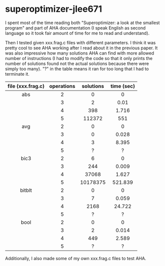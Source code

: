 # superoptimizer-jlee671
I spent most of the time reading both "Superoptimizer: a look at the smallest program" and part of AHA documentation (I speak English as second language so it took fair amount of time for me to read and understand). 

Then I tested given xxx.frag.c files with different parameters. I think it was pretty cool to see AHA working after I read about it in the previous paper. It was also impressive how many solutions AHA can find with more allowed number of instructions (I had to modify the code so that it only prints the number of solutions found not the actual solutions because there were simply too many). "?" in the table means it ran for too long that I had to terminate it.

| file (xxx.frag.c) | operations | solutions | time (sec) |
| :---:             | :---:      | :---:     | :---:      |
|abs                | 2          | 0         | 0          |
|                   | 3          | 2         | 0.01       |
|                   | 4          | 398       | 1.716      |
|                   | 5          | 112372    | 551        |
|avg                | 2          | 0         | 0          |
|                   | 3          | 0         | 0.028      |
|                   | 4          | 3         | 8.395      |
|                   | 5          | ?         | ?          | 
|bic3               | 2          | 6         | 0          | 
|                   | 3          | 244       | 0.009      |
|                   | 4          | 37068     | 1.627      |
|                   | 5          | 10178375  | 521.839    |
|bitblt             | 2          | 0         | 0          | 
|                   | 3          | 7         | 0.059      |
|                   | 4          | 2168      | 24.722     |
|                   | 5          | ?         | ?          | 
|bool               | 2          | 0         | 0          | 
|                   | 3          | 2         | 0.014      |
|                   | 4          | 449       | 2.589      |
|                   | 5          | ?         | ?          | 


Additionally, I also made some of my own xxx.frag.c files to test AHA. 
